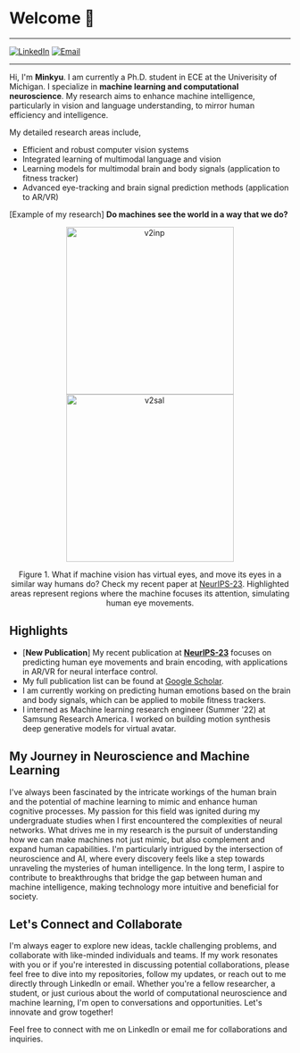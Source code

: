 # Welcome 👋



---

<a href="https://www.linkedin.com/in/cminkyu/" target="_blank"><img src="https://img.shields.io/badge/LinkedIn-0077B5?style=for-the-badge&logo=linkedin&logoColor=white" alt="LinkedIn"></a>
<a href="mailto:cminkyu@umich.edu" target="_blank"><img src="https://img.shields.io/badge/Gmail-D14836?style=for-the-badge&logo=gmail&logoColor=white" alt="Email"></a>

---


Hi, I'm <b>Minkyu</b>. I am currently a Ph.D. student in ECE at the Univerisity of Michigan. 
I specialize in <b>machine learning and computational neuroscience</b>.
My research aims to enhance machine intelligence, particularly in vision and language understanding, to mirror human efficiency and intelligence.

My detailed research areas include, 
- Efficient and robust computer vision systems
- Integrated learning of multimodal language and vision
- Learning models for multimodal brain and body signals (application to fitness tracker)
- Advanced eye-tracking and brain signal prediction methods (application to AR/VR)



[Example of my research] <b>Do machines see the world in a way that we do?</b>
<p align="center">
  <img src="https://raw.githubusercontent.com/minkyu-choi04/DualStreamBrains/main/figures/v2inp.gif" alt="v2inp" width="300"/> 
  <img src="https://raw.githubusercontent.com/minkyu-choi04/DualStreamBrains/main/figures/v2sal.gif" alt="v2sal" width="300"/>
</p>
<p align="center">
  Figure 1. What if machine vision has virtual eyes, and move its eyes in a similar way humans do? Check my recent paper at <a href="https://github.com/minkyu-choi04/DualStreamBrains">NeurIPS-23</a>. Highlighted areas represent regions where the machine focuses its attention, simulating human eye movements.
</p>

  

## Highlights
- [<b>New Publication</b>] My recent publication at <b>[NeurIPS-23](https://github.com/minkyu-choi04/DualStreamBrains)</b> focuses on predicting human eye movements and brain encoding, with applications in AR/VR for neural interface control.
- My full publication list can be found at [Google Scholar](https://scholar.google.com/citations?user=QiKqiT4AAAAJ&hl=en).
- I am currently working on predicting human emotions based on the brain and body signals, which can be applied to mobile fitness trackers. 
- I interned as Machine learning research engineer (Summer '22) at Samsung Research America. I worked on building motion synthesis deep generative models for virtual avatar.

## My Journey in Neuroscience and Machine Learning
I've always been fascinated by the intricate workings of the human brain and the potential of machine learning to mimic and enhance human cognitive processes. My passion for this field was ignited during my undergraduate studies when I first encountered the complexities of neural networks. What drives me in my research is the pursuit of understanding how we can make machines not just mimic, but also complement and expand human capabilities. I'm particularly intrigued by the intersection of neuroscience and AI, where every discovery feels like a step towards unraveling the mysteries of human intelligence. In the long term, I aspire to contribute to breakthroughs that bridge the gap between human and machine intelligence, making technology more intuitive and beneficial for society.

## Let's Connect and Collaborate
I'm always eager to explore new ideas, tackle challenging problems, and collaborate with like-minded individuals and teams. If my work resonates with you or if you're interested in discussing potential collaborations, please feel free to dive into my repositories, follow my updates, or reach out to me directly through LinkedIn or email. Whether you're a fellow researcher, a student, or just curious about the world of computational neuroscience and machine learning, I'm open to conversations and opportunities. Let's innovate and grow together!



Feel free to connect with me on LinkedIn or email me for collaborations and inquiries.

<!--
**minkyu-choi04/minkyu-choi04** is a ✨ _special_ ✨ repository because its `README.md` (this file) appears on your GitHub profile.

Here are some ideas to get you started:

- 🔭 I’m currently working on ...
- 🌱 I’m currently learning ...
- 👯 I’m looking to collaborate on ...
- 🤔 I’m looking for help with ...
- 💬 Ask me about ...
- 📫 How to reach me: ...
- 😄 Pronouns: ...
- ⚡ Fun fact: ...
-->
